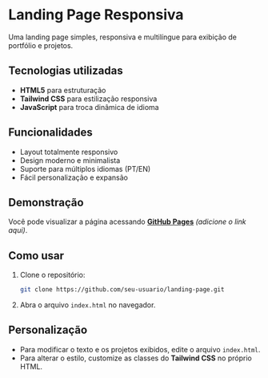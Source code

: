 # Landing Page Responsiva  

Uma landing page simples, responsiva e multilíngue para exibição de portfólio e projetos.  

## Tecnologias utilizadas  
- **HTML5** para estruturação  
- **Tailwind CSS** para estilização responsiva  
- **JavaScript** para troca dinâmica de idioma  

## Funcionalidades  
- Layout totalmente responsivo  
- Design moderno e minimalista  
- Suporte para múltiplos idiomas (PT/EN)  
- Fácil personalização e expansão  

## Demonstração  
Você pode visualizar a página acessando [**GitHub Pages**](#) *(adicione o link aqui)*.  

## Como usar  
1. Clone o repositório:  
   ```bash
   git clone https://github.com/seu-usuario/landing-page.git
   ```
2. Abra o arquivo `index.html` no navegador.  

## Personalização  
- Para modificar o texto e os projetos exibidos, edite o arquivo `index.html`.  
- Para alterar o estilo, customize as classes do **Tailwind CSS** no próprio HTML.  
